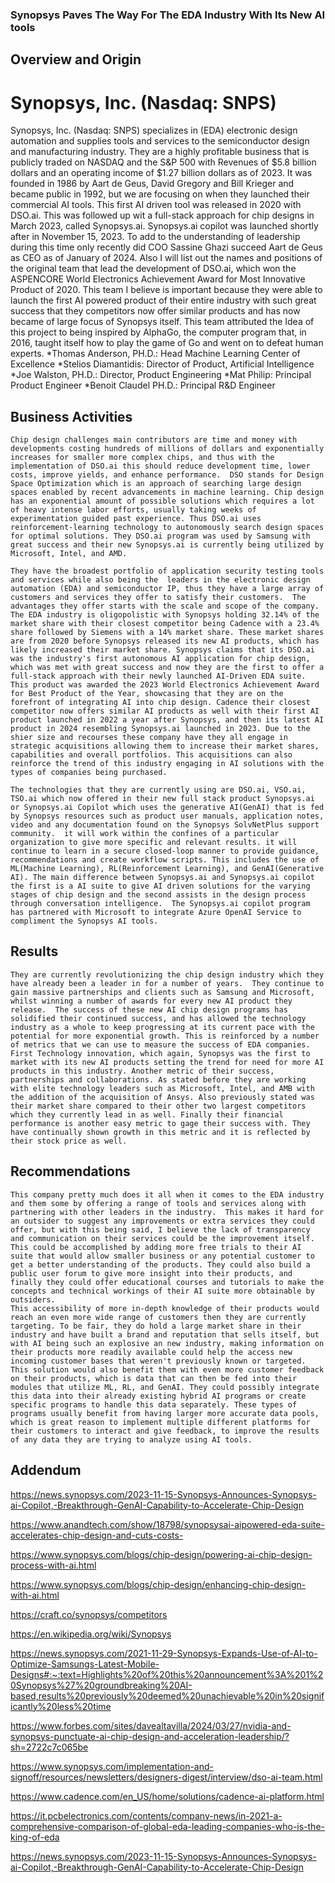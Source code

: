 ### Synopsys Paves The Way For The EDA Industry With Its New AI tools


## Overview and Origin
# Synopsys, Inc. (Nasdaq: SNPS)

Synopsys, Inc. (Nasdaq: SNPS) specializes in (EDA) electronic design automation and supplies tools and services to the semiconductor design and manufacturing industry. They are a highly profitable business that is publicly traded on NASDAQ and the S&P 500 with Revenues of $5.8 billion dollars and an operating income of $1.27 billion dollars as of 2023.  It was founded in 1986 by Aart de Geus, David Gregory and Bill Krieger and became public in 1992, but we are focusing on when they launched their commercial AI tools. This first AI driven tool was released in 2020 with DSO.ai. This was followed up wit a full-stack approach for chip designs in March 2023, called Synopsys.ai. Synopsys.ai copilot was launched shortly after in November 15, 2023.  To add to the understanding of leadership during this time only recently did COO Sassine Ghazi succeed Aart de Geus as CEO as of January of 2024. Also I will list out the names and positions of the original team that lead the development of DSO.ai, which won the ASPENCORE World Electronics Achievement Award for Most Innovative Product of 2020. This team I believe is important because they were able to launch the first AI powered product of their entire industry with such great success that they competitors now offer similar products and has now became of large focus of Synopsys itself. This team attributed the Idea of this project to being inspired by AlphaGo, the computer program that, in 2016, taught itself how to play the game of Go and went on to defeat human experts.
	*Thomas Anderson, PH.D.: Head Machine Learning Center of Excellence
	*Stelios Diamantidis: Director of Product, Artificial Intelligence
	*Joe Walston, PH.D.: Director, Product Engineering
	*Mat Philip: Principal Product Engineer
	*Benoit Claudel PH.D.: Principal R&D Engineer


## Business Activities

	Chip design challenges main contributors are time and money with developments costing hundreds of millions of dollars and exponentially increases for smaller more complex chips, and thus with the implementation of DSO.ai this should reduce development time, lower costs, improve yields, and enhance performance.  DSO stands for Design Space Optimization which is an approach of searching large design spaces enabled by recent advancements in machine learning. Chip design has an exponential amount of possible solutions which requires a lot of heavy intense labor efforts, usually taking weeks of experimentation guided past experience. Thus DSO.ai uses reinforcement-learning technology to autonomously search design spaces for optimal solutions. They DSO.ai program was used by Samsung with great success and their new Synopsys.ai is currently being utilized by Microsoft, Intel, and AMD.   
 
	They have the broadest portfolio of application security testing tools and services while also being the  leaders in the electronic design automation (EDA) and semiconductor IP, thus they have a large array of customers and services they offer to satisfy their customers.  The advantages they offer starts with the scale and scope of the company. The EDA industry is oligopolistic with Synopsys holding 32.14% of the market share with their closest competitor being Cadence with a 23.4% share followed by Siemens with a 14% market share. These market shares are from 2020 before Synopsys released its new AI products, which has likely increased their market share. Synopsys claims that its DSO.ai was the industry's first autonomous AI application for chip design, which was met with great success and now they are the first to offer a full-stack approach with their newly launched AI-Driven EDA suite. This product was awarded the 2023 World Electronics Achievement Award for Best Product of the Year, showcasing that they are on the forefront of integrating AI into chip design. Cadence their closest competitor now offers similar AI products as well with their first AI product launched in 2022 a year after Synopsys, and then its latest AI product in 2024 resembling Synopsys.ai launched in 2023. Due to the shier size and recourses these company have they all engage in strategic acquisitions allowing them to increase their market shares, capabilities and overall portfolios. This acquisitions can also reinforce the trend of this industry engaging in AI solutions with the types of companies being purchased.
	
	The technologies that they are currently using are DSO.ai, VSO.ai, TSO.ai which now offered in their new full stack product Synopsys.ai or Synopsys.ai Copilot which uses the generative AI(GenAI) that is fed by Synopsys resources such as product user manuals, application notes, video and any documentation found on the Synopsys SolvNetPlus support community.  it will work within the confines of a particular organization to give more specific and relevant results. it will continue to learn in a secure closed-loop manner to provide guidance, recommendations and create workflow scripts. This includes the use of ML(Machine Learning), RL(Reinforcement Learning), and GenAI(Generative AI). The main difference between Synopsys.ai and Synopsys.ai copilot the first is a AI suite to give AI driven solutions for the varying stages of chip design and the second assists in the design process through conversation intelligence.  The Synopsys.ai copilot program has partnered with Microsoft to integrate Azure OpenAI Service to compliment the Synopsys AI tools. 
	
## Results

	They are currently revolutionizing the chip design industry which they have already been a leader in for a number of years.  They continue to gain massive partnerships and clients such as Samsung and Microsoft, whilst winning a number of awards for every new AI product they release.  The success of these new AI chip design programs has solidified their continued success, and has allowed the technology industry as a whole to keep progressing at its current pace with the potential for more exponential growth. This is reinforced by a number of metrics that we can use to measure the success of EDA companies. First Technology innovation, which again, Synopsys was the first to market with its new AI products setting the trend for need for more AI products in this industry. Another metric of their success, partnerships and collaborations. As stated before they are working with elite technology leaders such as Microsoft, Intel, and AMB with the addition of the acquisition of Ansys. Also previously stated was their market share compared to their other two largest competitors which they currently lead in as well. Finally their financial performance is another easy metric to gage their success with. They have continually shown growth in this metric and it is reflected by their stock price as well.

## Recommendations

	This company pretty much does it all when it comes to the EDA industry and them some by offering a range of tools and services along with partnering with other leaders in the industry.  This makes it hard for an outsider to suggest any improvements or extra services they could offer, but with this being said, I believe the lack of transparency and communication on their services could be the improvement itself.  This could be accomplished by adding more free trials to their AI suite that would allow smaller business or any potential customer to get a better understanding of the products. They could also build a public user forum to give more insight into their products, and finally they could offer educational courses and tutorials to make the concepts and technical workings of their AI suite more obtainable by outsiders. 
	This accessibility of more in-depth knowledge of their products would reach an even more wide range of customers then they are currently targeting. To be fair, they do hold a large market share in their industry and have built a brand and reputation that sells itself, but with AI being such an explosive an new industry, making information on their products more readily available could help the access new incoming customer bases that weren't previously known or targeted.  This solution would also benefit them with even more customer feedback on their products, which is data that can then be fed into their modules that utilize ML, RL, and GenAI. They could possibly integrate this data into their already existing hybrid AI programs or create specific programs to handle this data separately. These types of programs usually benefit from having larger more accurate data pools, which is great reason to implement multiple different platforms for their customers to interact and give feedback, to improve the results of any data they are trying to analyze using AI tools.

## Addendum

https://news.synopsys.com/2023-11-15-Synopsys-Announces-Synopsys-ai-Copilot,-Breakthrough-GenAI-Capability-to-Accelerate-Chip-Design

https://www.anandtech.com/show/18798/synopsysai-aipowered-eda-suite-accelerates-chip-design-and-cuts-costs-

https://www.synopsys.com/blogs/chip-design/powering-ai-chip-design-process-with-ai.html

https://www.synopsys.com/blogs/chip-design/enhancing-chip-design-with-ai.html

https://craft.co/synopsys/competitors

https://en.wikipedia.org/wiki/Synopsys

https://news.synopsys.com/2021-11-29-Synopsys-Expands-Use-of-AI-to-Optimize-Samsungs-Latest-Mobile-Designs#:~:text=Highlights%20of%20this%20announcement%3A%201%20Synopsys%27%20groundbreaking%20AI-based,results%20previously%20deemed%20unachievable%20in%20significantly%20less%20time

https://www.forbes.com/sites/davealtavilla/2024/03/27/nvidia-and-synopsys-punctuate-ai-chip-design-and-acceleration-leadership/?sh=2722c7c065be

https://www.synopsys.com/implementation-and-signoff/resources/newsletters/designers-digest/interview/dso-ai-team.html

https://www.cadence.com/en_US/home/solutions/cadence-ai-platform.html

https://it.pcbelectronics.com/contents/company-news/in-2021-a-comprehensive-comparison-of-global-eda-leading-companies-who-is-the-king-of-eda

https://news.synopsys.com/2023-11-15-Synopsys-Announces-Synopsys-ai-Copilot,-Breakthrough-GenAI-Capability-to-Accelerate-Chip-Design